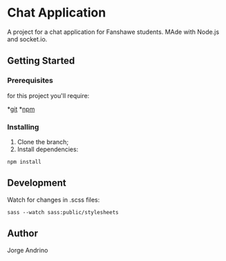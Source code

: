 # Chat Application

A project for a chat application for Fanshawe students. MAde with Node.js and socket.io.

## Getting Started

### Prerequisites

for this project you'll require:

*[git](https://git-scm.com/downloads)
*[npm](https://www.npmjs.com/get-npm)

### Installing

1. Clone the branch;
2. Install dependencies:
```
npm install
```

## Development

 Watch for changes in .scss files:
 
 ```
 sass --watch sass:public/stylesheets
 ```
 
 ## Author
 
 Jorge Andrino
